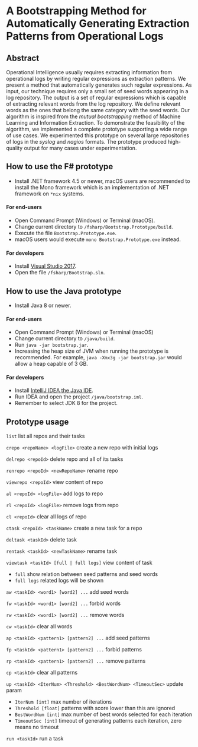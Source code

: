 # A Bootstrapping Method for Automatically Generating Extraction Patterns from Operational Logs

## Abstract

Operational Intelligence usually requires extracting information from operational logs by writing regular expressions as extraction patterns. We present a method that automatically generates such regular expressions. As input, our technique requires only a small set of seed words appearing in a log repository. The output is a set of regular expressions which is capable of extracting relevant words from the log repository. We define relevant words as the ones that belong the same category with the seed words. Our algorithm is inspired from the _mutual bootstrapping_ method of Machine Learning and Information Extraction. To demonstrate the feasibility of the algorithm, we implemented a complete prototype supporting a wide range of use cases. We experimented this prototype on several large repositories of logs in the _syslog_ and _nagios_ formats. The prototype produced high-quality output for many cases under experimentation.

## How to use the F# prototype

* Install .NET framework 4.5 or newer, macOS users are recommended to install the Mono framework which is an implementation of .NET framework on `*nix` systems.

#### For end-users
* Open Command Prompt (Windows) or Terminal (macOS).
* Change current directory to `/fsharp/Bootstrap.Prototype/build`.
* Execute the file `Bootstrap.Prototype.exe`.
* macOS users would execute `mono Bootstrap.Prototype.exe` instead.

#### For developers
* Install [Visual Studio 2017](https://docs.microsoft.com/en-us/visualstudio/install/install-visual-studio).
* Open the file `/fsharp/Bootstrap.sln`.

## How to use the Java prototype

* Install Java 8 or newer.

#### For end-users
* Open Command Prompt (Windows) or Terminal (macOS)
* Change current directory to `/java/build`.
* Run `java -jar bootstrap.jar`.
* Increasing the heap size of JVM when running the prototype is recommended. For example, `java -Xmx3g -jar bootstrap.jar` would allow a heap capable of 3 GB.

#### For developers
* Install [IntelliJ IDEA the Java IDE]( https://www.jetbrains.com/idea/).
* Run IDEA and open the project `/java/bootstrap.iml`.
* Remember to select JDK 8 for the project.

## Prototype usage

`list` list all repos and their tasks

`crepo <repoName> <logFile>` create a new repo with initial logs

`delrepo <repoId>` delete repo and all of its tasks

`renrepo <repoId> <newRepoName>` rename repo

`viewrepo <repoId>` view content of repo

`al <repoId> <logFile>` add logs to repo

`rl <repoId> <logFile>` remove logs from repo

`cl <repoId>` clear all logs of repo

`ctask <repoId> <taskName>` create a new task for a repo

`deltask <taskId>` delete task

`rentask <taskId> <newTaskName>` rename task

`viewtask <taskId> [full | full logs]` view content of task
* `full` show relation between seed patterns and seed words
* `full logs` related logs will be shown

`aw <taskId> <word1> [word2] ...` add seed words

`fw <taskId> <word1> [word2] ...` forbid words

`rw <taskId> <word1> [word2] ...` remove words

`cw <taskId>` clear all words

`ap <taskId> <pattern1> [pattern2] ...` add seed patterns

`fp <taskId> <pattern1> [pattern2] ...` forbid patterns

`rp <taskId> <pattern1> [pattern2] ...` remove patterns

`cp <taskId>` clear all patterns

`up <taskId> <IterNum> <Threshold> <BestWordNum> <TimeoutSec>` update param
* `IterNum [int]` max number of iterations
* `Threshold [float]` patterns with score lower than this are ignored
* `BestWordNum [int]` max number of best words selected for each iteration
* `TimeoutSec [int]` timeout of generating patterns each iteration, zero means no timeout

`run <taskId>` run a task
